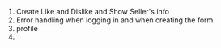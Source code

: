 1. Create Like and Dislike and Show Seller's info
2. Error handling when logging in and when creating the form
3. profile
4.